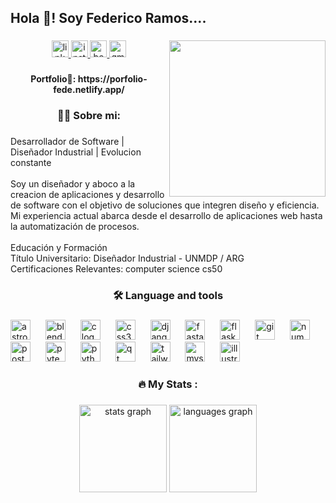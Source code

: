 <h2 align="left">Hola 👋! Soy Federico Ramos....</h2>

###

<img align="right" height="250" src="https://mir-s3-cdn-cf.behance.net/user/230/2ce37e1202230651.6212feea12c0d.jpg"  />

###

<div align="center">
  <a href="https://www.linkedin.com/in/federico-ramoss/" target="_blank">
    <img src="https://img.shields.io/static/v1?message=LinkedIn&logo=linkedin&label=&color=0077B5&logoColor=white&labelColor=&style=flat" height="27" alt="linkedin logo"  />
  </a>
  <a href="https://www.instagram.com/federamos.id/" target="_blank">
    <img src="https://img.shields.io/static/v1?message=Instagram&logo=instagram&label=&color=E4405F&logoColor=white&labelColor=&style=flat" height="27" alt="instagram logo"  />
  </a>
  <a href="https://www.behance.net/federicoramos6" target="_blank">
    <img src="https://img.shields.io/static/v1?message=Behance&logo=behance&label=&color=1769ff&logoColor=white&labelColor=&style=flat" height="27" alt="behance logo"  />
  </a>
  <a href="ramosfederico76@gmail.com" target="_blank">
    <img src="https://img.shields.io/static/v1?message=Gmail&logo=gmail&label=&color=D14836&logoColor=white&labelColor=&style=flat" height="27" alt="gmail logo"  />
  </a>
</div>

###

<h4 align="center">Portfolio🔭: https://porfolio-fede.netlify.app/</h4>

###

<h3 align="center">👩‍💻  Sobre mi:</h3>

###

<p align="left">Desarrollador de Software | Diseñador Industrial | Evolucion constante<br><br>Soy un diseñador y aboco a la creacion de aplicaciones y desarrollo de software con el objetivo de soluciones que integren diseño y eficiencia. Mi experiencia actual abarca desde el desarrollo de aplicaciones web hasta la automatización de procesos.<br><br>Educación y Formación<br>Título Universitario: Diseñador Industrial - UNMDP / ARG<br>Certificaciones Relevantes: computer science cs50</p>

###

<h3 align="center">🛠 Language and tools</h3>

###

<div align="left">
  <img src="https://cdn.simpleicons.org/astro/FF5D01" height="32" alt="astro logo"  />
  <img width="16" />
  <img src="https://cdn.simpleicons.org/blender/F5792A" height="32" alt="blender logo"  />
  <img width="16" />
  <img src="https://cdn.simpleicons.org/c/A8B9CC" height="32" alt="c logo"  />
  <img width="16" />
  <img src="https://cdn.simpleicons.org/css3/1572B6" height="32" alt="css3 logo"  />
  <img width="16" />
  <img src="https://cdn.simpleicons.org/django/092E20" height="32" alt="django logo"  />
  <img width="16" />
  <img src="https://cdn.simpleicons.org/fastapi/009688" height="32" alt="fastapi logo"  />
  <img width="16" />
  <img src="https://skillicons.dev/icons?i=flask" height="32" alt="flask logo"  />
  <img width="16" />
  <img src="https://cdn.simpleicons.org/git/F05032" height="32" alt="git logo"  />
  <img width="16" />
  <img src="https://cdn.simpleicons.org/numpy/013243" height="32" alt="numpy logo"  />
  <img width="16" />
  <img src="https://cdn.simpleicons.org/postman/FF6C37" height="32" alt="postman logo"  />
  <img width="16" />
  <img src="https://cdn.simpleicons.org/pytest/0A9EDC" height="32" alt="pytest logo"  />
  <img width="16" />
  <img src="https://skillicons.dev/icons?i=py" height="32" alt="python logo"  />
  <img width="16" />
  <img src="https://cdn.simpleicons.org/qt/41CD52" height="32" alt="qt logo"  />
  <img width="16" />
  <img src="https://cdn.simpleicons.org/tailwindcss/06B6D4" height="32" alt="tailwindcss logo"  />
  <img width="16" />
  <img src="https://skillicons.dev/icons?i=mysql" height="32" alt="mysql logo"  />
  <img width="16" />
  <img src="https://cdn.jsdelivr.net/gh/devicons/devicon/icons/illustrator/illustrator-plain.svg" height="32" alt="illustrator logo"  />
</div>

###

<h3 align="center">🔥   My Stats :</h3>

###

<div align="center">
  <img src="https://github-readme-stats.vercel.app/api?username=Fedemramos&hide_title=true&hide_rank=false&show_icons=true&include_all_commits=true&count_private=true&disable_animations=false&theme=radical&locale=en&hide_border=true&order=1" height="140" alt="stats graph"  />
  <img src="https://github-readme-stats.vercel.app/api/top-langs?username=Fedemramos&locale=en&hide_title=true&layout=compact&card_width=320&langs_count=6&theme=radical&hide_border=true&order=2" height="140" alt="languages graph"  />
</div>

###

<!--
**Fedemramos/Fedemramos** is a ✨ _special_ ✨ repository because its `README.md` (this file) appears on your GitHub profile.

Here are some ideas to get you started:

- 🔭 I’m currently working on ...
- 🌱 I’m currently learning ...
- 👯 I’m looking to collaborate on ...
- 🤔 I’m looking for help with ...
- 💬 Ask me about ...
- 📫 How to reach me: ...
- 😄 Pronouns: ...
- ⚡ Fun fact: ...
-->
